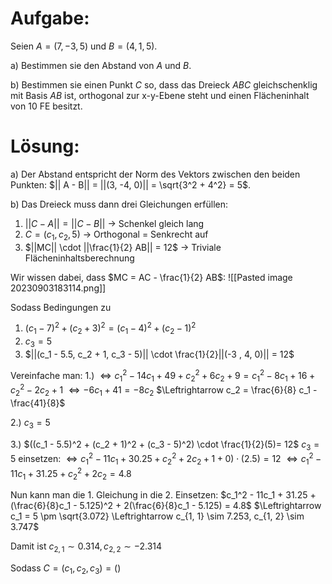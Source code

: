 # Aufgabe:
Seien $A = (7, -3, 5)$ und $B = (4, 1, 5)$. 

a) Bestimmen sie den Abstand von $A$ und $B$.

b) Bestimmen sie einen Punkt $C$ so, dass das Dreieck $ABC$ gleichschenklig mit Basis $AB$ ist, orthogonal zur x-y-Ebene steht und einen Flächeninhalt von $10$ FE besitzt.
# Lösung:
a) Der Abstand entspricht der Norm des Vektors zwischen den beiden Punkten:
$|| A - B|| = ||(3, -4, 0)|| = \sqrt{3^2 + 4^2} = 5$.

b)
Das Dreieck muss dann drei Gleichungen erfüllen:

1) $|| C - A|| = ||C - B||$ -> Schenkel gleich lang
2) $C = (c_1, c_2, 5)$  -> Orthogonal = Senkrecht auf
3) $||MC|| \cdot ||\frac{1}{2} AB|| = 12$ -> Triviale Flächeninhaltsberechnung

Wir wissen dabei, dass $MC = AC - \frac{1}{2} AB$:
![[Pasted image 20230903183114.png]]

Sodass Bedingungen zu
1) $(c_1 - 7)^2 + (c_2 + 3)^2 = (c_1 - 4)^2 + (c_2 - 1)^2$
2) $c_3 = 5$
3) $||(c_1 - 5.5, c_2 + 1, c_3 - 5)|| \cdot \frac{1}{2}||(-3 , 4, 0)|| = 12$ 

Vereinfache man:
1.)
$\Leftrightarrow c_1^2 - 14c_1 + 49 + c_2^2 + 6c_2 + 9 = c_1^2 - 8c_1 + 16 + c_2^2 - 2c_2 + 1$
$\Leftrightarrow -6 c_1 + 41 = -8c_2$
$\Leftrightarrow c_2 = \frac{6}{8} c_1 - \frac{41}{8}$

2.) $c_3 = 5$

3.)
$((c_1 - 5.5)^2 + (c_2 + 1)^2 + (c_3 - 5)^2) \cdot \frac{1}{2}(5)= 12$
$c_3 = 5$ einsetzen:
$\Leftrightarrow c_1^2 - 11c_1 + 30.25 + c_2^2 + 2c_2 + 1 + 0) \cdot (2.5) = 12$
$\Leftrightarrow c_1^2 - 11c_1 + 31.25 + c_2^2 + 2c_2 = 4.8$

Nun kann man die 1. Gleichung in die 2. Einsetzen:
$c_1^2 - 11c_1 + 31.25 + (\frac{6}{8}c_1 - 5.125)^2 + 2(\frac{6}{8}c_1 - 5.125) = 4.8$
$\Leftrightarrow c_1 = 5 \pm \sqrt{3.072} \Leftrightarrow c_{1, 1} \sim 7.253, c_{1, 2} \sim 3.747$

Damit ist $c_{2, 1} \sim 0.314, c_{2, 2} \sim -2.314$


Sodass $C = (c_1, c_2, c_3) = ()$
